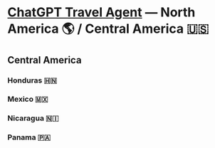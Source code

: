 # [ChatGPT Travel Agent](https://chat.openai.com/) — North America 🌎 / Central America 🇺🇸 
## Central America 
### Honduras 🇭🇳 
### Mexico 🇲🇽 
### Nicaragua 🇳🇮 
### Panama 🇵🇦 
